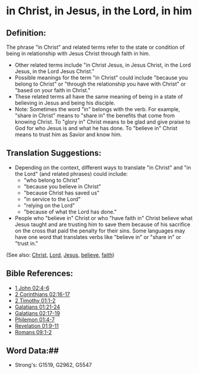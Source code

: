 # in Christ, in Jesus, in the Lord, in him #

## Definition: ##

The phrase "in Christ" and related terms refer to the state or condition of being in relationship with Jesus Christ through faith in him.

* Other related terms include "in Christ Jesus, in Jesus Christ, in the Lord Jesus, in the Lord Jesus Christ."
* Possible meanings for the term "in Christ" could include "because you belong to Christ" or "through the relationship you have with Christ" or "based on your faith in Christ."
* These related terms all have the same meaning of being in a state of believing in Jesus and being his disciple.
* Note: Sometimes the word "in" belongs with the verb. For example, "share in Christ" means to "share in" the benefits that come from knowing Christ. To "glory in" Christ means to be glad and give praise to God for who Jesus is and what he has done. To "believe in" Christ means to trust him as Savior and know him.

## Translation Suggestions:

* Depending on the context, different ways to translate "in Christ" and "in the Lord" (and related phrases) could include:
   * "who belong to Christ"
   * "because you believe in Christ"
   * "because Christ has saved us"
   * "in service to the Lord"
   * "relying on the Lord"
   * "because of what the Lord has done."
* People who "believe in" Christ or who "have faith in" Christ believe what Jesus taught and are trusting him to save them because of his sacrifice on the cross that paid the penalty for their sins. Some languages may have one word that translates verbs like "believe in" or "share in" or "trust in."

(See also: [Christ](christ.md), [Lord](lord.md), [Jesus](jesus.md), [believe](believe.md), [faith](faith.md))

## Bible References: ##

* [1 John 02:4-6](rc://en/tn/help/1jn/02/04)
* [2 Corinthians 02:16-17](rc://en/tn/help/2co/02/16)
* [2 Timothy 01:1-2](rc://en/tn/help/2ti/01/01)
* [Galatians 01:21-24](rc://en/tn/help/gal/01/21)
* [Galatians 02:17-19](rc://en/tn/help/gal/02/17)
* [Philemon 01:4-7](rc://en/tn/help/phm/01/04)
* [Revelation 01:9-11](rc://en/tn/help/rev/01/09)
* [Romans 09:1-2](rc://en/tn/help/rom/09/01)

## Word Data:##

* Strong's: G1519, G2962, G5547
